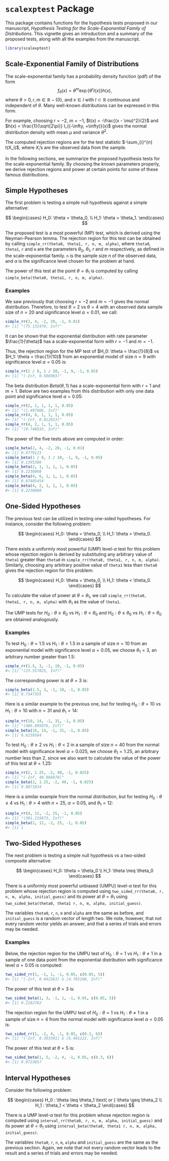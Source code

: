 `scalexptest` Package
================

This package contains functions for the hypothesis tests proposed in our
manuscript, *Hypothesis Testing for the Scale-Exponential Family of
Distributions*. This vignette gives an introduction and a summary of the
proposed tests, along with all the examples from the manuscript.

``` r
library(scalexptest)
```

## Scale-Exponential Family of Distributions

The scale-exponential family has a probability density function (pdf) of
the form $$f_{\theta}(x) = \theta^m \exp\{\theta^r t(x)\}h(x),$$ where
$\theta > 0, r, m \in \mathbb{R}-\{0\} \text{, and } x \in I$ with
$I \subset \mathbb{R}$ continuous and independent of $\theta$. Many
well-known distributions can be expressed in this form.

For example, choosing $r = -2$, $m = -1$,
$t(x) = -\frac{(x - \mu)^2}{2}$ and
$h(x) = \frac{1}{\sqrt{2\pi}} I_{(-\infty, +\infty)}(x)$ gives the
normal distribution density with mean $\mu$ and variance $\theta^2$.

The computed rejection regions are for the test statistic
$-\sum_{i}^{n} t(X_i)$, where $X_i$’s are the observed data from the
sample.

In the following sections, we summarize the proposed hypothesis tests
for the scale-exponential family. By choosing the known parameters
properly, we derive rejection regions and power at certain points for
some of these famous distributions.

## Simple Hypotheses

The first problem is testing a simple null hypothesis against a simple
alternative:

$$
\begin{cases}
    H_0: \theta = \theta_0, \\
    H_1: \theta = \theta_1.
\end{cases}
$$

The proposed test is a most powerful (MP) test, which is derived using
the Neyman-Pearson lemma. The rejection region for this test can be
obtained by calling `simple_rr(theta0, theta1, r, n, m, alpha)`, where
`theta0`, `theta1`, `r` and `m` are the parameters $\theta_0$,
$\theta_1$, $r$ and $m$ respectively, as defined in the
scale-exponential family. `n` is the sample size $n$ of the observed
data, and $\alpha$ is the significance level chosen for the problem at
hand.

The power of this test at the point $\theta = \theta_1$ is computed by
calling `simple_beta(theta0, theta1, r, n, m, alpha)`.

### Examples

We saw previously that choosing $r = -2$ and $m = -1$ gives the normal
distribution. Therefore, to test $\theta = 2$ vs $\theta = 4$ with an
observed data sample size of $n = 20$ and significance level
$\alpha = 0.01$, we call:

``` r
simple_rr(2, 4, -2, 20, -1, 0.01)
#> [1] "(75.132470, Inf)"
```

It can be shown that the exponential distribution with rate parameter
$\frac{1}{\theta}$ has a scale-exponential form with $r = -1$ and
$m = -1$.

Thus, the rejection region for the MP test of
$H_0: \theta = \frac{1}{8}$ vs $H_1: \theta = \frac{1}{10}$ from an
exponential model of size $n = 9$ with significance level
$\alpha = 0.05$ is:

``` r
simple_rr(1 / 8, 1 / 10, -1, 9, -1, 0.05)
#> [1] "(-Inf, 0.586903)"
```

The beta distribution $Beta(\theta, 1)$ has a scale-exponential form
with $r = 1$ and $m = 1$. Below are two examples from this distribution
with only one data point and significance level $\alpha = 0.05$:

``` r
simple_rr(2, 1, 1, 1, 1, 0.05)
#> [1] "(1.497866, Inf)"
simple_rr(4, 6, 1, 1, 1, 0.05)
#> [1] "(-Inf, 0.012823)"
simple_rr(4, 2, 1, 1, 1, 0.05)
#> [1] "(0.748933, Inf)"
```

The power of the five tests above are computed in order:

``` r
simple_beta(2, 4, -2, 20, -1, 0.01)
#> [1] 0.9779123
simple_beta(1 / 8, 1 / 10, -1, 9, -1, 0.05)
#> [1] 0.1395386
simple_beta(2, 1, 1, 1, 1, 0.05)
#> [1] 0.2236068
simple_beta(4, 6, 1, 1, 1, 0.05)
#> [1] 0.07405454
simple_beta(4, 2, 1, 1, 1, 0.05)
#> [1] 0.2236068
```

## One-Sided Hypotheses

The previous test can be utilized in testing one-sided hypotheses. For
instance, consider the following problem:

$$
\begin{cases}
    H_0: \theta = \theta_0, \\
    H_1: \theta > \theta_0.
\end{cases}
$$

There exists a uniformly most powerful (UMP) level-$\alpha$ test for
this problem whose rejection region is derived by substituting any
arbitrary value of `theta1` greater than `theta0` in
`simple_rr(theta0, theta1, r, n, m, alpha)`. Similarly, choosing any
arbitrary positive value of `theta1` less than `theta0` gives the
rejection region for this problem:

$$
\begin{cases}
    H_0: \theta = \theta_0, \\
    H_1: \theta < \theta_0.
\end{cases}
$$

To calculate the value of power at $\theta = \theta_1$, we call
`simple_rr(theta0, theta1, r, n, m, alpha)` with $\theta_1$ as the value
of `theta1`.

The UMP tests for $H_0: \theta \geq \theta_0$ vs
$H_1: \theta < \theta_0$ and $H_0: \theta \leq \theta_0$ vs
$H_1: \theta > \theta_0$ are obtained analogously.

### Examples

To test $H_0: \theta = 1.5$ vs $H_1: \theta > 1.5$ in a sample of size
$n = 10$ from an exponential model with significance level
$\alpha = 0.05$, we choose $\theta_1 = 3$, an arbitrary number greater
than $1.5$:

``` r
simple_rr(1.5, 3, -1, 10, -1, 0.05)
#> [1] "(23.557825, Inf)"
```

The corresponding power is at $\theta = 3$ is:

``` r
simple_beta(1.5, 3, -1, 10, -1, 0.05)
#> [1] 0.7347355
```

Here is a similar example to the previous one, but for testing
$H_0: \theta = 10$ vs $H_1: \theta > 10$ with $n = 31$ and
$\theta_1 = 14$:

``` r
simple_rr(10, 14, -1, 31, -1, 0.05)
#> [1] "(406.905076, Inf)"
simple_beta(10, 14, -1, 31, -1, 0.05)
#> [1] 0.6159564
```

To test $H_0: \theta \geq 2$ vs $H_1: \theta < 2$ in a sample of size
$n = 40$ from the normal model with significance level $\alpha = 0.025$,
we choose $\theta_1 = 1.25$, an arbitrary number less than $2$, since we
also want to calculate the value of the power of this test at
$\theta = 1.25$:

``` r
simple_rr(2, 1.25, -2, 40, -1, 0.025)
#> [1] "(-Inf, 48.866078)"
simple_beta(2, 1.25, -2, 40, -1, 0.025)
#> [1] 0.9871834
```

Here is a similar example from the normal distribution, but for testing
$H_0: \theta \leq 4$ vs $H_1: \theta > 4$ with $n = 25$,
$\alpha = 0.05$, and $\theta_1 = 12$:

``` r
simple_rr(4, 12, -2, 25, -1, 0.05)
#> [1] "(301.219873, Inf)"
simple_beta(2, 12, -2, 25, -1, 0.05)
#> [1] 1
```

## Two-Sided Hypotheses

The next problem is testing a simple null hypothesis vs a two-sided
composite alternative:

$$
\begin{cases}
    H_0: \theta = \theta_0 \\
    H_1: \theta \neq \theta_0
\end{cases}
$$

There is a uniformly most powerful unbiased (UMPU) level-$\alpha$ test
for this problem whose rejection region is computed using
`two_sided_rr(theta0, r, n, m, alpha, initial_guess)` and its power at
$\theta = \theta_1$ using
`two_sided_beta(theta0, theta1 r, n, m, alpha, initial_guess)`.

The variables `theta0`, `r`, `n`, `m` and `alpha` are the same as
before, and `initial_guess` is a random vector of length two. We note,
however, that not every random vector yields an answer, and that a
series of trials and errors may be needed.

### Examples

Below, the rejection region for the UMPU test of $H_0: \theta = 1$ vs
$H_1: \theta \neq 1$ in a sample of one data point from the exponential
distribution with significance level $\alpha = 0.05$ is computed:

``` r
two_sided_rr(1, -1, 1, -1, 0.05, c(0.05, 5))
#> [1] "(-Inf, 0.042363] U [4.765168, Inf)"
```

The power of this test at $\theta = 3$ is:

``` r
two_sided_beta(1, 3, -1, 1, -1, 0.05, c(0.05, 5))
#> [1] 0.2182762
```

The rejection region for the UMPU test of $H_0: \theta = 1$ vs
$H_1: \theta \neq 1$ in a sample of size $n = 4$ from the normal model
with significance level $\alpha = 0.05$ is:

``` r
two_sided_rr(1, -2, 4, -1, 0.05, c(0.3, 6))
#> [1] "(-Inf, 0.303501] U [6.401222, Inf)"
```

The power of this test at $\theta = 5$ is:

``` r
two_sided_beta(1, 5, -2, 4, -1, 0.05, c(0.3, 6))
#> [1] 0.9723857
```

## Interval Hypotheses

Consider the following problem:

$$
\begin{cases}
    H_0 : \theta \leq \theta_1 \text{ or } \theta \geq \theta_2 \\
    H_1 : \theta_1 < \theta < \theta_2
\end{cases}
$$

There is a UMP level-$\alpha$ test for this problem whose rejection
region is computed using
`interval_rr(theta0, r, n, m, alpha, initial_guess)` and its power at
$\theta = \theta_1$ using
`interval_beta(theta0, theta1 r, n, m, alpha, initial_guess)`.

The variables `theta0`, `r`, `n`, `m`, `alpha` and `initial_guess` are
the same as the previous section. Again, we note that not every random
vector leads to the result and a series of trials and errors may be
needed.
